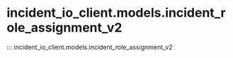 # incident_io_client.models.incident_role_assignment_v2

::: incident_io_client.models.incident_role_assignment_v2